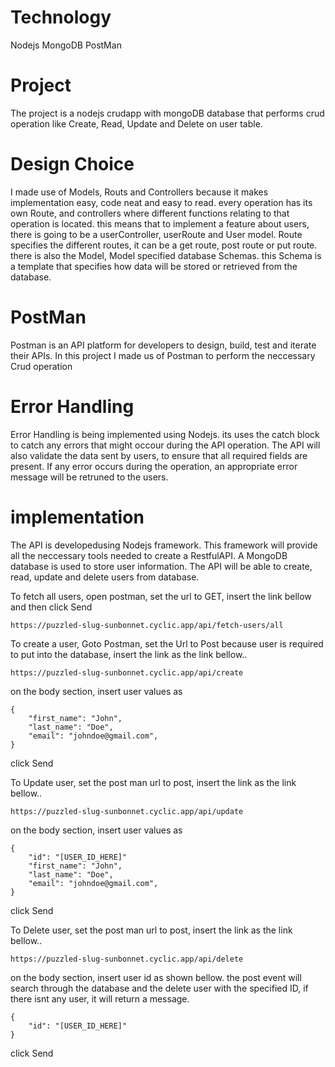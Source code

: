 # Technology
Nodejs
MongoDB
PostMan

# Project
The project is a nodejs crudapp with mongoDB database that performs crud operation like Create, Read, Update and Delete on user table.

 # Design Choice
 I made use of Models, Routs and Controllers because it makes implementation easy, code neat and easy to read. every operation has its own Route, and controllers where different functions relating to that operation is located. this means that to implement a feature about users, there is going to be a userController, userRoute and User model. Route specifies the different routes, it can be a get route, post route or put route. there is also the Model, Model specified database Schemas. this Schema is a template that specifies how data will be stored or retrieved from the database.

# PostMan
Postman is an API platform for developers to design, build, test and iterate their APIs. In this project I made us of Postman to perform the neccessary Crud operation

# Error Handling
Error Handling is being implemented using Nodejs. its uses the catch block to catch any errors that might occour during the API operation. The API will also validate the data sent by users, to ensure that all required fields are present. If any error occurs during the operation, an appropriate error message will be retruned to the users. 

# implementation
The API is developedusing Nodejs framework. This framework will provide all the neccessary tools needed to create a RestfulAPI. A MongoDB database is used to store user information. The API will be able to create, read, update and delete users from database.

To fetch all users, open postman, set the url to GET, insert the link bellow and then click Send
```
https://puzzled-slug-sunbonnet.cyclic.app/api/fetch-users/all
```

To create a user,
Goto Postman, set the Url to Post because user is required to put into the database, insert the link as the link bellow..
```
https://puzzled-slug-sunbonnet.cyclic.app/api/create
``` 
on the body section, insert user values as 
```
{ 
    "first_name": "John", 
    "last_name": "Doe", 
    "email": "johndoe@gmail.com", 
} 
```
click Send



To Update user, set the post man url to post, insert the link as the link bellow..
```
https://puzzled-slug-sunbonnet.cyclic.app/api/update
``` 
on the body section, insert user values as 
```
{ 
    "id": "[USER_ID_HERE]"
    "first_name": "John", 
    "last_name": "Doe", 
    "email": "johndoe@gmail.com", 
} 
```
click Send

To Delete user, set the post man url to post, insert the link as the link bellow..
```
https://puzzled-slug-sunbonnet.cyclic.app/api/delete
``` 
on the body section, insert user id as shown bellow. the post event will search through the database and the delete user with the specified ID, if there isnt any user, it will return a message.
```
{ 
    "id": "[USER_ID_HERE]" 
} 
```
click Send